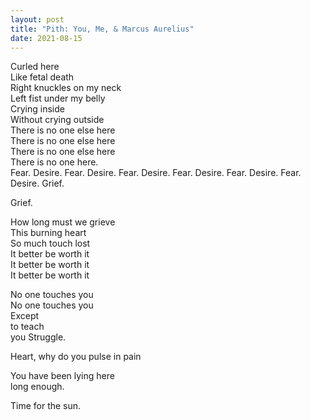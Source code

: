 ```yaml
---
layout: post
title: "Pith: You, Me, & Marcus Aurelius"
date: 2021-08-15
---
```


Curled here  
Like fetal death  
Right knuckles on my neck  
Left fist under my belly  
Crying inside  
Without crying outside  
There is no one else here  
There is no one else here  
There is no one else here  
There is no one here.  
Fear. Desire. Fear. Desire. Fear. Desire. Fear. Desire. Fear. Desire. Fear. Desire. Grief.  
  
Grief.  
  
How long must we grieve  
This burning heart  
So much touch lost  
It better be worth it  
It better be worth it  
It better be worth it  
  
No one touches you  
No one touches you  
Except  
to teach  
you Struggle.  
  
Heart, why do you pulse in pain  
  
You have been lying here  
long enough.  
  
Time for the sun.
